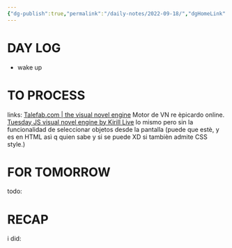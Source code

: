```yaml
---
{"dg-publish":true,"permalink":"/daily-notes/2022-09-18/","dgHomeLink":true,"dgPassFrontmatter":false}
---
```



# DAY LOG
- wake up
# TO PROCESS
links: [Talefab.com | the visual novel engine](https://talefab.com/) Motor de VN  re èpicardo online. 
[Tuesday JS visual novel engine by Kirill Live](https://kirill-live.itch.io/tuesday-js) lo mismo pero sin la funcionalidad de seleccionar objetos desde la pantalla (puede que estè, y es en HTML asì q quien sabe y si se puede XD si tambièn admite CSS style.)
# FOR TOMORROW
todo:
# RECAP
i did:


